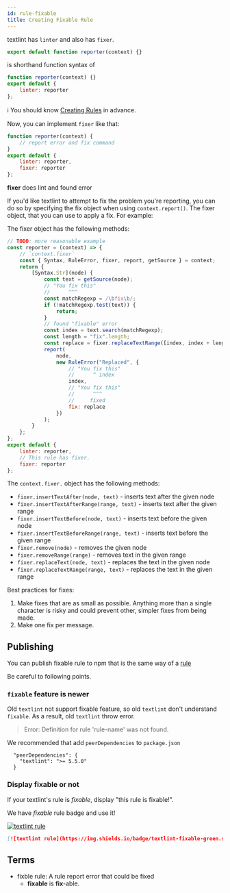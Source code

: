 ```yaml
---
id: rule-fixable
title: Creating Fixable Rule
---
```


textlint has `linter` and also has `fixer`.

```js
export default function reporter(context) {}
```

is shorthand function syntax of  

```js
function reporter(context) {}
export default {
    linter: reporter
};
```

:information_source: You should know [Creating Rules](./rule.md) in advance.

Now, you can implement `fixer` like that:

```js
function reporter(context) {
    // report error and fix command
}
export default {
    linter: reporter,
    fixer: reporter
};
```

**fixer** does lint and found error

If you'd like textlint to attempt to fix the problem you're reporting, you can do so by specifying the fix object when using `context.report()`.
The fixer object, that you can use to apply a fix. For example:

The fixer object has the following methods:

```js
// TODO: more reasonable example
const reporter = (context) => {
    // `context.fixer`
    const { Syntax, RuleError, fixer, report, getSource } = context;
    return {
        [Syntax.Str](node) {
            const text = getSource(node);
            // "You fix this"
            //      ^^^
            const matchRegexp = /\bfix\b/;
            if (!matchRegexp.test(text)) {
                return;
            }
            // found "fixable" error
            const index = text.search(matchRegexp);
            const length = "fix".length;
            const replace = fixer.replaceTextRange([index, index + length], "fixed");
            report(
                node,
                new RuleError("Replaced", {
                    // "You fix this"
                    //      ^ index
                    index,
                    // "You fix this"
                    //      ^^^
                    //     fixed
                    fix: replace
                })
            );
        }
    };
};
export default {
    linter: reporter,
    // This rule has fixer.
    fixer: reporter
};
```

The `context.fixer.` object has the following methods:

* `fixer.insertTextAfter(node, text)` - inserts text after the given node
* `fixer.insertTextAfterRange(range, text)` - inserts text after the given range
* `fixer.insertTextBefore(node, text)` - inserts text before the given node
* `fixer.insertTextBeforeRange(range, text)` - inserts text before the given range
* `fixer.remove(node)` - removes the given node
* `fixer.removeRange(range)` - removes text in the given range
* `fixer.replaceText(node, text)` - replaces the text in the given node
* `fixer.replaceTextRange(range, text)` - replaces the text in the given range

Best practices for fixes:

1. Make fixes that are as small as possible. Anything more than a single character is risky and could prevent other, simpler fixes from being made.
2. Make one fix per message.

## Publishing

You can publish fixable rule to npm that is the same way of a [rule](./rule.md)

Be careful to following points.

### `fixable` feature is newer

Old `textlint` not support fixable feature, so old `textlint` don't understand `fixable`.
As a result, old `textlint` throw error.

> Error: Definition for rule 'rule-name' was not found.

We recommended that add `peerDependencies` to `package.json`

```
  "peerDependencies": {
    "textlint": ">= 5.5.0"
  }
```

### Display fixable or not

If your textlint's rule is *fixable*, display "this rule is fixable!".

We have *fixable* rule badge and use it!

[![textlint rule](https://img.shields.io/badge/textlint-fixable-green.svg?style=social)](https://textlint.org/) 

```markdown
[![textlint rule](https://img.shields.io/badge/textlint-fixable-green.svg?style=social)](https://textlint.org/) 
```

## Terms

- fixble rule: A rule report error that could be fixed
    - **fixable** is **fix**-able.
